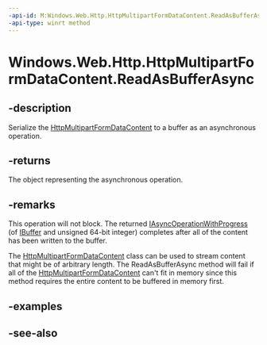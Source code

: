 ```yaml
---
-api-id: M:Windows.Web.Http.HttpMultipartFormDataContent.ReadAsBufferAsync
-api-type: winrt method
---
```


<!-- Method syntax
public Windows.Foundation.IAsyncOperationWithProgress<Windows.Storage.Streams.IBuffer, ulong> ReadAsBufferAsync()
-->

# Windows.Web.Http.HttpMultipartFormDataContent.ReadAsBufferAsync

## -description
Serialize the [HttpMultipartFormDataContent](httpmultipartformdatacontent.md) to a buffer as an asynchronous operation.

## -returns
The object representing the asynchronous operation.

## -remarks
This operation will not block. The returned [IAsyncOperationWithProgress](../windows.foundation/iasyncoperationwithprogress_2.md) (of [IBuffer](/uwp/api/windows.storage.streams.ibuffer) and unsigned 64-bit integer) completes after all of the content has been written to the buffer.

The [HttpMultipartFormDataContent](httpmultipartformdatacontent.md) class can be used to stream content that might be of arbitrary length. The ReadAsBufferAsync method will fail if all of the [HttpMultipartFormDataContent](httpmultipartformdatacontent.md) can't fit in memory since this method requires the entire content to be buffered in memory first.

## -examples

## -see-also
